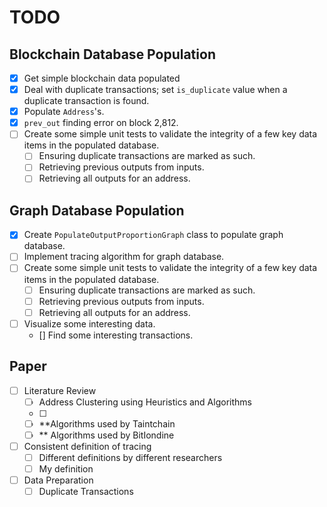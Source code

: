 # TODO
## Blockchain Database Population
- [x] Get simple blockchain data populated
- [x] Deal with duplicate transactions; set `is_duplicate` value when a duplicate transaction is found.
- [x] Populate `Address`'s.
- [x] `prev_out` finding error on block 2,812.
- [ ] Create some simple unit tests to validate the integrity of a few key data items in the populated database.
    - [ ] Ensuring duplicate transactions are marked as such.
    - [ ] Retrieving previous outputs from inputs.
    - [ ] Retrieving all outputs for an address.
## Graph Database Population
- [x] Create `PopulateOutputProportionGraph` class to populate graph database.
- [ ] Implement tracing algorithm for graph database.
- [ ] Create some simple unit tests to validate the integrity of a few key data items in the populated database.
    - [ ] Ensuring duplicate transactions are marked as such.
    - [ ] Retrieving previous outputs from inputs.
    - [ ] Retrieving all outputs for an address.
- [ ] Visualize some interesting data.
    - [] Find some interesting transactions.

## Paper
- [ ] Literature Review
    - [ ] Address Clustering using Heuristics and Algorithms
    - [ ] 
    - [ ] **Algorithms used by Taintchain
    - [ ] ** Algorithms used by BitIondine
- [ ] Consistent definition of tracing
    - [ ] Different definitions by different researchers
    - [ ] My definition
- [ ] Data Preparation
    - [ ] Duplicate Transactions
